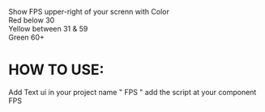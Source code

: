 Show FPS upper-right of your screnn with Color <br>
Red below 30<br>
Yellow between 31 & 59<br>
Green 60+<br>

# HOW TO USE:
Add Text ui in your project name " FPS " add the script at your component FPS 
